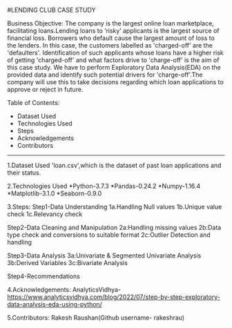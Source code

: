 #LENDING CLUB CASE STUDY

Business Objective:
The company is the largest online loan marketplace, facilitating loans.Lending loans to ‘risky’ applicants is the largest source of financial loss. 
Borrowers who default cause the largest amount of loss to the lenders. In this case, the customers labelled as 'charged-off' are the 'defaulters'.
Identification of such applicants whose loans have a higher risk of getting 'charged-off' and what factors drive to 'charge-off' is the aim of this case study. 
We have to perform Exploratory Data Analysis(EDA) on the provided data and identify such potential drivers for 'charge-off'.The company will use this to take
decisions regarding which loan applications to approve or reject in future.

Table of Contents:
* Dataset Used
* Technologies Used 
* Steps
* Acknowledgements
* Contributors
---------------------------------------------------------------------------------------------------------------------------------------------------------------------

1.Dataset Used
'loan.csv',which is the dataset of past loan applications and their status.

2.Technologies Used
*Python-3.7.3
*Pandas-0.24.2
*Numpy-1.16.4
*Matplotlib-3.1.0
*Seaborn-0.9.0

3.Steps:
Step1-Data Understanding
		1a.Handling Null values
		1b.Unique value check
		1c.Relevancy check 
		
Step2-Data Cleaning and Manipulation
		2a:Handling missing values
		2b:Data type check and conversions to suitable format
		2c:Outlier Detection and handling
		
Step3-Data Analysis
		3a:Univariate & Segmented Univariate Analysis
		3b:Derived Variables
		3c:Bivariate Analysis
		
Step4-Recommendations

4.Acknowledgements:
AnalyticsVidhya- https://www.analyticsvidhya.com/blog/2022/07/step-by-step-exploratory-data-analysis-eda-using-python/

5.Contributors:
Rakesh Raushan(Github username- rakeshrau)
